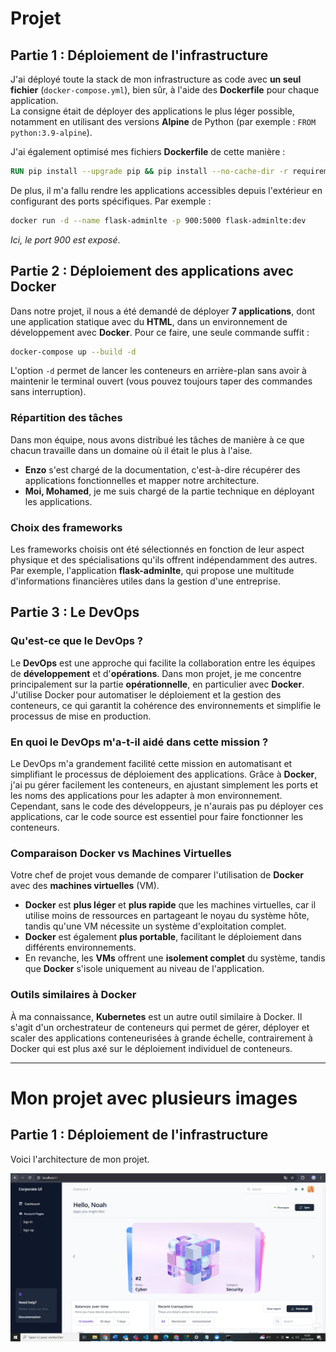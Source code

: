 
# Projet

## Partie 1 : Déploiement de l'infrastructure

J'ai déployé toute la stack de mon infrastructure as code avec **un seul fichier** (`docker-compose.yml`), bien sûr, à l'aide des **Dockerfile** pour chaque application.  
La consigne était de déployer des applications le plus léger possible, notamment en utilisant des versions **Alpine** de Python (par exemple : `FROM python:3.9-alpine`).

J'ai également optimisé mes fichiers **Dockerfile** de cette manière :
```dockerfile
RUN pip install --upgrade pip && pip install --no-cache-dir -r requirements.txt
```

De plus, il m'a fallu rendre les applications accessibles depuis l'extérieur en configurant des ports spécifiques. Par exemple :
```bash
docker run -d --name flask-adminlte -p 900:5000 flask-adminlte:dev
```
*Ici, le port 900 est exposé*.

## Partie 2 : Déploiement des applications avec Docker

Dans notre projet, il nous a été demandé de déployer **7 applications**, dont une application statique avec du **HTML**, dans un environnement de développement avec **Docker**. Pour ce faire, une seule commande suffit :
```bash
docker-compose up --build -d
```

L'option `-d` permet de lancer les conteneurs en arrière-plan sans avoir à maintenir le terminal ouvert (vous pouvez toujours taper des commandes sans interruption).

### Répartition des tâches

Dans mon équipe, nous avons distribué les tâches de manière à ce que chacun travaille dans un domaine où il était le plus à l'aise.  
- **Enzo** s'est chargé de la documentation, c'est-à-dire récupérer des applications fonctionnelles et mapper notre architecture.  
- **Moi, Mohamed**, je me suis chargé de la partie technique en déployant les applications.

### Choix des frameworks

Les frameworks choisis ont été sélectionnés en fonction de leur aspect physique et des spécialisations qu'ils offrent indépendamment des autres. Par exemple, l'application **flask-adminlte**, qui propose une multitude d'informations financières utiles dans la gestion d'une entreprise.

## Partie 3 : Le DevOps

### Qu'est-ce que le DevOps ?

Le **DevOps** est une approche qui facilite la collaboration entre les équipes de **développement** et d'**opérations**. Dans mon projet, je me concentre principalement sur la partie **opérationnelle**, en particulier avec **Docker**. J'utilise Docker pour automatiser le déploiement et la gestion des conteneurs, ce qui garantit la cohérence des environnements et simplifie le processus de mise en production.

### En quoi le DevOps m'a-t-il aidé dans cette mission ?

Le DevOps m'a grandement facilité cette mission en automatisant et simplifiant le processus de déploiement des applications. Grâce à **Docker**, j'ai pu gérer facilement les conteneurs, en ajustant simplement les ports et les noms des applications pour les adapter à mon environnement.  
Cependant, sans le code des développeurs, je n'aurais pas pu déployer ces applications, car le code source est essentiel pour faire fonctionner les conteneurs.

### Comparaison Docker vs Machines Virtuelles

Votre chef de projet vous demande de comparer l'utilisation de **Docker** avec des **machines virtuelles** (VM).

- **Docker** est **plus léger** et **plus rapide** que les machines virtuelles, car il utilise moins de ressources en partageant le noyau du système hôte, tandis qu'une VM nécessite un système d'exploitation complet.
- **Docker** est également **plus portable**, facilitant le déploiement dans différents environnements.  
- En revanche, les **VMs** offrent une **isolement complet** du système, tandis que **Docker** s'isole uniquement au niveau de l'application.

### Outils similaires à Docker

À ma connaissance, **Kubernetes** est un autre outil similaire à Docker. Il s'agit d'un orchestrateur de conteneurs qui permet de gérer, déployer et scaler des applications conteneurisées à grande échelle, contrairement à Docker qui est plus axé sur le déploiement individuel de conteneurs.

---


# Mon projet avec plusieurs images

## Partie 1 : Déploiement de l'infrastructure

Voici l'architecture de mon projet.

![Architecture 1](images/app1port85.png)
